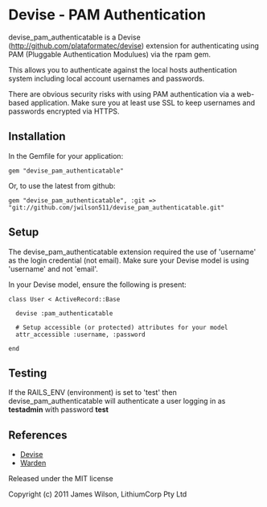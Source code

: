Devise - PAM Authentication
===========================

devise_pam_authenticatable is a Devise (http://github.com/plataformatec/devise) 
extension for authenticating using PAM (Pluggable Authentication Modulues) 
via the rpam gem. 

This allows you to authenticate against the local hosts authentication
system including local account usernames and passwords.

There are obvious security risks with using PAM authentication via a
web-based application. Make sure you at least use SSL to keep usernames and
passwords encrypted via HTTPS. 

Installation
------------

In the Gemfile for your application:

    gem "devise_pam_authenticatable"

Or, to use the latest from github:

    gem "devise_pam_authenticatable", :git => "git://github.com/jwilson511/devise_pam_authenticatable.git"

Setup
-----

The devise_pam_authenticatable extension required the use of 'username' as
the login credential (not email). Make sure your Devise model is using
'username' and not 'email'. 

In your Devise model, ensure the following is present:

    class User < ActiveRecord::Base

      devise :pam_authenticatable

      # Setup accessible (or protected) attributes for your model
      attr_accessible :username, :password

    end

Testing
-------

If the RAILS_ENV (environment) is set to 'test' then
devise_pam_authenticatable will authenticate a user
logging in as **testadmin** with password **test**

References
----------

* [Devise](http://github.com/plataformatec/devise)
* [Warden](http://github.com/hassox/warden)


Released under the MIT license

Copyright (c) 2011 James Wilson, LithiumCorp Pty Ltd
